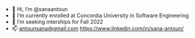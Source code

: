 - 👋 Hi, I’m @sanaantoun
- 🌱 I’m currently enrolled at Concordia University in Software Engineering
- 💞️ I’m seeking interships for Fall 2022
- 📫 antounsana@gmail.com https://www.linkedin.com/in/sana-antoun/

<!---
sanaantoun/sanaantoun is a ✨ special ✨ repository because its `README.md` (this file) appears on your GitHub profile.
You can click the Preview link to take a look at your changes.
--->
